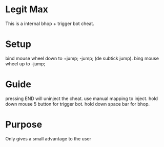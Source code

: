# Legit Max

This is a internal bhop + trigger bot cheat.

# Setup
  bind mouse wheel down to +jump; -jump; (de subtick jump).
  bing mouse wheel up to -jump;

# Guide
  pressing END will uninject the cheat.
  use manual mapping to inject.
  hold down mouse 5 button for trigger bot.
  hold down space bar for bhop.

# Purpose
  Only gives a small advantage to the user

